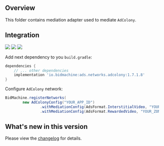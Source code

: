 ## Overview

This folder contains mediation adapter used to mediate `AdColony`.

## Integration

[<img src="https://img.shields.io/badge/Min%20SDK%20version-1.7.1-brightgreen">](https://github.com/bidmachine/BidMachine-Android-SDK)
[<img src="https://img.shields.io/badge/Network%20Adapter%20version-1.7.1.8-brightgreen">](https://artifactory.bidmachine.io/bidmachine/io/bidmachine/ads.networks.adcolony/1.7.1.8/)
[<img src="https://img.shields.io/badge/Network%20version-4.4.0-blue">](https://github.com/AdColony/AdColony-Android-SDK)

Add next dependency to you `build.gradle`:

```groovy
dependencies {
    // ... other dependencies
    implementation 'io.bidmachine:ads.networks.adcolony:1.7.1.8'
}
```

Configure `AdColony` network:

```java
BidMachine.registerNetworks(
        new AdColonyConfig("YOUR_APP_ID")
                .withMediationConfig(AdsFormat.InterstitialVideo, "YOUR_ZONE_ID")
                .withMediationConfig(AdsFormat.RewardedVideo, "YOUR_ZONE_ID"));
```

## What's new in this version

Please view the [changelog](CHANGELOG.md) for details.